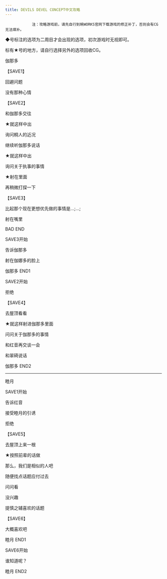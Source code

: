```yaml
---
title: DEVILS DEVEL CONCEPT中文攻略
---
```


                注：攻略游戏前，请先自行到暁WORKS官网下载游戏的修正补丁，否则会有CG无法填补。

◆号标注的选项为二周目才会出现的选项，初次游戏时无视即可。

标有★号的地方，请自行选择另外的选项回收CG。



伽那多



【SAVE1】

回避问题

没有那种心情

【SAVE2】

和伽那多交往

★就这样中出

询问桐人的近况

继续听伽那多说话

★就这样中出

询问关于执事的事情

★射在里面

再稍微打探一下

【SAVE3】

比起那个现在更想优先做的事情是…;…;

射在嘴里



BAD END



SAVE3开始



告诉伽那多

射在伽娜多的脸上



伽那多 END1



SAVE2开始



拒绝

【SAVE4】

去屋顶看看

★就这样射进伽那多里面

问问关于伽那多的事情

和红音再交谈一会

和翠碕说话



伽那多 END2

--------------------------------------------------------------------------------



睦月



SAVE1开始



告诉红音

接受睦月的引诱

拒绝

【SAVE5】

去屋顶上来一根

★按照前辈的话做

那么，我们是相似的人吧

随便找点话题应付过去

问问看

没兴趣

提慎之辅喜欢的话题

【SAVE6】

大概喜欢吧



睦月 END1



SAVE6开始



谁知道呢？



睦月 END2




              
